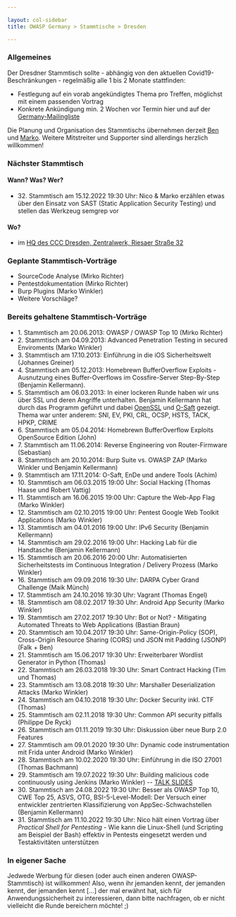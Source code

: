 ```yaml
---

layout: col-sidebar
title: OWASP Germany > Stammtische > Dresden

---
```


### Allgemeines

Der Dresdner Stammtisch sollte - abhängig von den aktuellen Covid19-Beschränkungen - regelmäßig alle 1 bis 2 Monate
stattfinden:

- Festlegung auf ein vorab angekündigtes Thema pro Treffen, möglichst
  mit einem passenden Vortrag
- Konkrete Ankündigung min. 2 Wochen vor Termin hier und auf der
  [Germany-Mailingliste](https://groups.google.com/a/owasp.org/group/germany-chapter/)

Die Planung und Organisation des Stammtischs übernehmen derzeit
[Ben](mailto:benjamin.kellermann@gmx.de) und [Marko](mailto:mwinkler@omgwtfquak.de). Weitere Mitstreiter und Supporter
sind allerdings herzlich willkommen!

### Nächster Stammtisch

#### Wann? Was? Wer?

- 32\. Stammtisch am 15.12.2022 19:30 Uhr: Nico & Marko erzählen etwas über den Einsatz von SAST (Static Application Security Testing) und stellen das Werkzeug semgrep vor

#### Wo?

- im [HQ des CCC Dresden, Zentralwerk, Riesaer
  Straße 32](https://c3d2.de/space.html)

### Geplante Stammtisch-Vorträge

- SourceCode Analyse (Mirko Richter)
- Pentestdokumentation (Mirko Richter)
- Burp Plugins (Marko Winkler)
- Weitere Vorschläge?

### Bereits gehaltene Stammtisch-Vorträge

- 1\. Stammtisch am 20.06.2013: OWASP / OWASP Top 10 (Mirko Richter)
- 2\. Stammtisch am 04.09.2013: Advanced Penetration Testing in secured Enviroments (Marko Winkler)
- 3\. Stammtisch am 17.10.2013: Einführung in die iOS Sicherheitswelt (Johannes Greiner)
- 4\. Stammtisch am 05.12.2013: Homebrewn BufferOverflow Exploits - Ausnutzung eines Buffer-Overflows im Cossfire-Server
  Step-By-Step (Benjamin Kellermann).
- 5\. Stammtisch am 06.03.2013: In einer lockeren Runde haben wir uns über SSL und deren Angriffe unterhalten. Benjamin
  Kellermann hat durch das Programm geführt und dabei [OpenSSL](https://www.openssl.org/)
  und [O-Saft](https://www.owasp.org/index.php/O-Saft) gezeigt. Thema war unter anderem: SNI, EV, PKI, CRL, OCSP, HSTS,
  TACK, HPKP, CRIME
- 6\. Stammtisch am 05.04.2014: Homebrewn BufferOverflow Exploits OpenSource Edition (John)
- 7\. Stammtisch am 11.06.2014: Reverse Engineering von Router-Firmware (Sebastian)
- 8\. Stammtisch am 20.10.2014: Burp Suite vs. OWASP ZAP (Marko Winkler und Benjamin Kellermann)
- 9\. Stammtisch am 17.11.2014: O-Saft, EnDe und andere Tools (Achim)
- 10\. Stammtisch am 06.03.2015 19:00 Uhr: Social Hacking (Thomas Haase und Robert Vattig)
- 11\. Stammtisch am 16.06.2015 19:00 Uhr: Capture the Web-App Flag (Marko Winkler)
- 12\. Stammtisch am 02.10.2015 19:00 Uhr: Pentest Google Web Toolkit Applications (Marko Winkler)
- 13\. Stammtisch am 04.01.2016 19:00 Uhr: IPv6 Security (Benjamin Kellermann)
- 14\. Stammtisch am 29.02.2016 19:00 Uhr: Hacking Lab für die Handtasche (Benjamin Kellermann)
- 15\. Stammtisch am 20.06.2016 20:00 Uhr: Automatisierten Sicherheitstests im Continuous Integration / Delivery
  Prozess (Marko Winkler)
- 16\. Stammtisch am 09.09.2016 19:30 Uhr: DARPA Cyber Grand Challenge (Maik Münch)
- 17\. Stammtisch am 24.10.2016 19:30 Uhr: Vagrant (Thomas Engel)
- 18\. Stammtisch am 08.02.2017 19:30 Uhr: Android App Security (Marko Winkler)
- 19\. Stammtisch am 27.02.2017 19:30 Uhr: Bot or Not? - Mitigating Automated Threats to Web Applications (Bastian
  Braun)
- 20\. Stammtisch am 10.04.2017 19:30 Uhr: Same-Origin-Policy (SOP), Cross-Origin Resource Sharing (CORS) und JSON mit
  Padding (JSONP) (Falk + Ben)
- 21\. Stammtisch am 15.06.2017 19:30 Uhr: Erweiterbarer Wordlist Generator in Python (Thomas)
- 22\. Stammtisch am 26.03.2018 19:30 Uhr: Smart Contract Hacking (Tim und Thomas)
- 23\. Stammtisch am 13.08.2018 19:30 Uhr: Marshaller Deserialization Attacks (Marko Winkler)
- 24\. Stammtisch am 04.10.2018 19:30 Uhr: Docker Security inkl. CTF (Thomas)
- 25\. Stammtisch am 02.11.2018 19:30 Uhr: Common API security pitfalls (Philippe De Ryck)
- 26\. Stammtisch am 01.11.2019 19:30 Uhr: Diskussion über neue Burp 2.0 Features
- 27\. Stammtisch am 09.01.2020 19:30 Uhr: Dynamic code instrumentation mit Frida unter Android (Marko Winkler)
- 28\. Stammtisch am 10.02.2020 19:30 Uhr: Einführung in die ISO 27001 (Thomas Bachmann)
- 29\. Stammtisch am 19.07.2022 19:30 Uhr: Building malicious code continuously using Jenkins (Marko Winkler)
  -- [TALK SLIDES](assets/slides/2022-07-19_building-malicious-software.pdf)
- 30\. Stammtisch am 24.08.2022 19:30 Uhr: Besser als OWASP Top 10, CWE Top 25, ASVS, OTG, BSI-5-Level-Modell: Der
  Versuch einer entwickler zentrierten Klassifizierung von AppSec-Schwachstellen (Benjamin Kellermann)
- 31\. Stammtisch am 11.10.2022 19:30 Uhr: Nico hält einen Vortrag über *Practical Shell for Pentesting* - Wie kann die Linux-Shell (und Scripting am Beispiel der Bash) effektiv in Pentests eingesetzt werden und Testaktivitäten unterstützen

### In eigener Sache

Jedwede Werbung für diesen (oder auch einen anderen OWASP-Stammtisch) ist willkommen\! Also, wenn ihr jemanden kennt,
der jemanden kennt, der jemanden kennt \[...\] der mal erwähnt hat, sich für Anwendungssicherheit zu interessieren, dann
bitte nachfragen, ob er nicht vielleicht die Runde bereichern möchte\! ;)